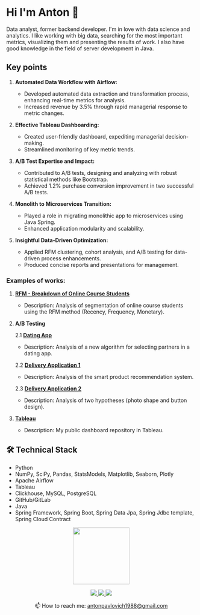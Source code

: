 # Hi I'm Anton 👋

Data analyst, former backend developer. I'm in love with data science and analytics. I like working with big data, searching for the most important metrics, visualizing them and presenting the results of work. I also have good knowledge in the field of server development in Java.

## Key points

1. **Automated Data Workflow with Airflow:**
   - Developed automated data extraction and transformation process, enhancing real-time metrics for analysis.
   - Increased revenue by 3.5% through rapid managerial response to metric changes.

2. **Effective Tableau Dashboarding:**
   - Created user-friendly dashboard, expediting managerial decision-making.
   - Streamlined monitoring of key metric trends.

3. **A/B Test Expertise and Impact:**
   - Contributed to A/B tests, designing and analyzing with robust statistical methods like Bootstrap.
   - Achieved 1.2% purchase conversion improvement in two successful A/B tests.

4. **Monolith to Microservices Transition:**
   - Played a role in migrating monolithic app to microservices using Java Spring.
   - Enhanced application modularity and scalability.

5. **Insightful Data-Driven Optimization:**
   - Applied RFM clustering, cohort analysis, and A/B testing for data-driven process enhancements.
   - Produced concise reports and presentations for management.

### Examples of works:

1. **[RFM - Breakdown of Online Course Students](https://github.com/AntonStart/analytics_RFM_analysis_school)**
   - Description: Analysis of segmentation of online course students using the RFM method (Recency, Frequency, Monetary).

2. **A/B Testing**
   
   2.1 **[Dating App](https://github.com/AntonStart/analytics_AB_testing_dataapp)**
   - Description: Analysis of a new algorithm for selecting partners in a dating app.

   2.2 **[Delivery Application 1](https://github.com/AntonStart/analytics_AB_testing_delivery_analysis_12)**
   - Description: Analysis of the smart product recommendation system.

   2.3 **[Delivery Application 2](https://github.com/AntonStart/analytics_AB_testing_delivery_analysis_3)**
   - Description: Analysis of two hypotheses (photo shape and button design).
   
3. **[Tableau](https://public.tableau.com/app/profile/anton.pozdniakov)**
   - Description: My public dashboard repository in Tableau.

  
## 🛠 Technical Stack
*   Python
*   NumPy, SciPy, Pandas, StatsModels, Matplotlib, Seaborn, Plotly 
*   Apache Airflow
*   Tableau
*   Clickhouse, MySQL, PostgreSQL
*   GitHub/GitLab
*   Java
*   Spring Framework, Spring Boot, Spring Data Jpa, Spring Jdbc template, Spring Cloud Contract

  
<p align='center'>
   <!--<a href="https://github-readme-stats.vercel.app/api?username=AntonStart&show_icons=true&count_private=true"><img
           height=150
           src="https://github-readme-stats.vercel.app/api?username=AntonStart&show_icons=true&count_private=true"/></a>
           -->
   <a href="https://github.com/AntonStart/github-readme-stats"><img height=150
                                                                  src="https://github-readme-stats.vercel.app/api/top-langs/?username=AntonStart&layout=compact"/></a>
</p>

<p align='center'>
   <a href="https://www.linkedin.com/in/anton-pozdniakov-540470256/">
       <img src="https://img.shields.io/badge/linkedin-%230077B5.svg?&style=for-the-badge&logo=linkedin&logoColor=white"/>
   </a>
   <a href="https://t.me/antonexpat">
       <img src="https://img.shields.io/badge/Telegram-2CA5E0?style=for-the-badge&logo=telegram&logoColor=white"/>
   </a>
   <a href="https://public.tableau.com/app/profile/anton.pozdniakov">
       <img src=https://img.shields.io/badge/Tableau-E97627?style=for-the-badge&logo=Tableau&logoColor=white/>
   </a>
<p align='center'>
   📫 How to reach me: <a href='mailto:antonpavlovich1988@gmail.com'>antonpavlovich1988@gmail.com</a>
</p>


<!--
**AntonStart/AntonStart** is a ✨ _special_ ✨ repository because its `README.md` (this file) appears on your GitHub profile.

Here are some ideas to get you started:

- 🔭 I’m currently working on ...
- 🌱 I’m currently learning ...
- 👯 I’m looking to collaborate on ...
- 🤔 I’m looking for help with ...
- 💬 Ask me about ...
- 📫 How to reach me: ...
- 😄 Pronouns: ...
- ⚡ Fun fact: ...
-->
